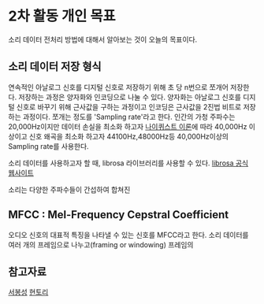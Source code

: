 # 2차 활동 개인 목표

소리 데이터 전처리 방법에 대해서 알아보는 것이 오늘의 목표이다. 

## 소리 데이터 저장 형식

연속적인 아날로그 신호를 디지털 신호로 저장하기 위해 초 당 n번으로 쪼개어 저장한다. 저장하는 과정은 양자화와 인코딩으로 나눌 수 있다. 양자화는 아날로그 신호를 디지털 신호로 바꾸기 위해 근사값을 구하는 과정이고 인코딩은 근사값을 2진법 비트로 저장하는 과정이다. 쪼개는 정도를 'Sampling rate'라고 한다. 인간의 가청 주파수는 20,000Hz이지만 데이터 손실을 최소화 하고자 [나이퀴스트 이론](https://ralasun.github.io/signal%20analysis/2021/07/01/nyq/)에 따라 40,000Hz 이상이고 신호 왜곡을 최소화 하고자 44100Hz,48000Hz등 40,000Hz이상의 Sampling rate를 사용한다. 

소리 데이터를 사용하고자 할 때, librosa 라이브러리를 사용할 수 있다. 
[librosa 공식 웹사이트](https://librosa.org/doc/latest/index.html)

소리는 다양한 주파수들이 간섭하여 합쳐진  

##  MFCC : Mel-Frequency Cepstral Coefficient

오디오 신호의 대표적 특징을 나타낼 수 있는 신호를 MFCC라고 한다. 
소리 데이터를 여러 개의 프레임으로 나누고(framing or windowing) 프레임의 




## 참고자료
[서봉성](https://velog.io/@sbs524/%EC%9D%8C%EC%84%B1-%EC%9D%B8%EC%8B%9D-%EA%B8%B0%EC%B4%88-%EB%8D%B0%EC%9D%B4%ED%84%B0-%EC%A0%84%EC%B2%98%EB%A6%AC-%EC%A2%85%EA%B2%B0-1)
[현토리](https://hyunlee103.tistory.com/54)
